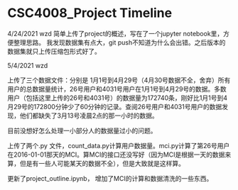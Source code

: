 # CSC4008_Project Timeline

4/24/2021 wzd 
简单上传了project的概述，写在了一个jupyter notebook里，方便整理思路。
我发现数据集有点大，git push不知道为什么会出错。之后版本的数据集就只上传压缩包形式好了。

5/4/2021 wzd

上传了三个数据文件：分别是 1月1号到4月29号（4月30号数据不全，舍弃）所有用户的总数据量统计，26号用户和4031号用户在1月1号到4月29号的数据。多数用户（包括这里上传的26号和4031号）的数据量为172740条，刚好比1月1号到4月29号的172800分钟少了60分钟的记录。查阅26号用户和4031号用户的数据发现，他们都缺失了3月13号凌晨2点的那一小时的数据。

目前没想好怎么处理一小部分人的数据量过小的问题。

上传了两个.py 文件，count_data.py计算用户数据量。mci.py计算了第26号用户在2016-01-01那天的MCI。算MCI的接口还没写好（因为MCI是根据一天的数据来算，但是有一些人可能某天的数据不全），但是大致就是这样算。

更新了project_outline.ipynb， 增加了MCI的计算和数据清洗的一些东西。

